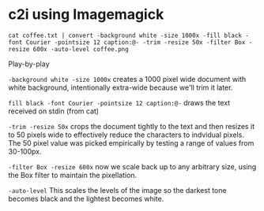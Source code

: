 # c2i using Imagemagick

```
cat coffee.txt | convert -background white -size 1000x -fill black -font Courier -pointsize 12 caption:@- -trim -resize 50x -filter Box -resize 600x -auto-level coffee.png
```

Play-by-play

`-background white -size 1000x` creates a 1000 pixel wide document with white background, intentionally extra-wide because we'll trim it later.

`fill black -font Courier -pointsize 12 caption:@-` draws the text received on stdin (from cat)

`-trim -resize 50x` crops the document tightly to the text and then resizes it to 50 pixels wide to effectively reduce the characters to indvidual pixels. The 50 pixel value was picked empirically by testing a range of values from 30-100px.

`-filter Box -resize 600x` now we scale back up to any arbitrary size, using the Box filter to maintain the pixellation.

`-auto-level` This scales the levels of the image so the darkest tone becomes black and the lightest becomes white.
